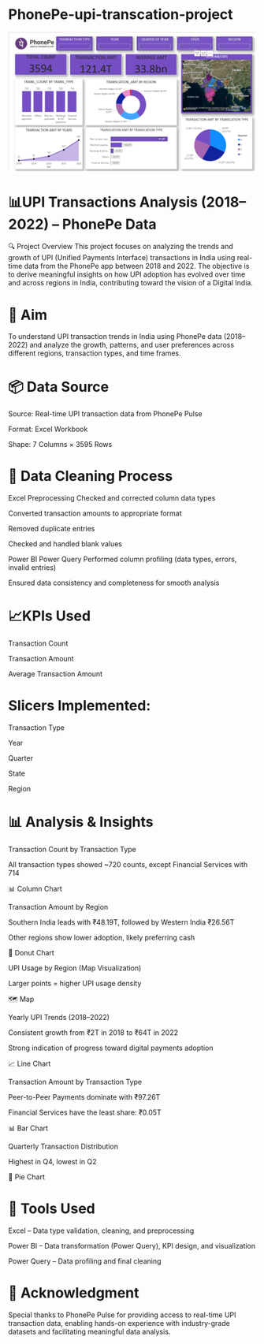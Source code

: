 # PhonePe-upi-transcation-project


![image](https://github.com/KARTHIKDAKOJI/PhonePe-upi-transcation-project/blob/e7fe05231c51f2e7305f80b86151a3aaad73fa60/Screenshot%202025-06-09%20145430.png)
# 📊UPI Transactions Analysis (2018–2022) – PhonePe Data
🔍 Project Overview
This project focuses on analyzing the trends and growth of UPI (Unified Payments Interface) transactions in India using real-time data from the PhonePe app between 2018 and 2022. The objective is to derive meaningful insights on how UPI adoption has evolved over time and across regions in India, contributing toward the vision of a Digital India.

# 🎯 Aim
To understand UPI transaction trends in India using PhonePe data (2018–2022) and analyze the growth, patterns, and user preferences across different regions, transaction types, and time frames.

# 📦 Data Source
Source: Real-time UPI transaction data from PhonePe Pulse

Format: Excel Workbook

Shape: 7 Columns × 3595 Rows

# 🧹 Data Cleaning Process
Excel Preprocessing
Checked and corrected column data types

Converted transaction amounts to appropriate format

Removed duplicate entries

Checked and handled blank values

Power BI Power Query
Performed column profiling (data types, errors, invalid entries)

Ensured data consistency and completeness for smooth analysis

# 📈KPIs Used
Transaction Count

Transaction Amount

Average Transaction Amount

# Slicers Implemented:
Transaction Type

Year

Quarter

State

Region

# 📊 Analysis & Insights
Transaction Count by Transaction Type

All transaction types showed ~720 counts, except Financial Services with 714

 📊 Column Chart

Transaction Amount by Region

Southern India leads with ₹48.19T, followed by Western India ₹26.56T

Other regions show lower adoption, likely preferring cash

🍩 Donut Chart

UPI Usage by Region (Map Visualization)

Larger points = higher UPI usage density

🗺️ Map

Yearly UPI Trends (2018–2022)

Consistent growth from ₹2T in 2018 to ₹64T in 2022

Strong indication of progress toward digital payments adoption

📈 Line Chart

Transaction Amount by Transaction Type

Peer-to-Peer Payments dominate with ₹97.26T

Financial Services have the least share: ₹0.05T

📊 Bar Chart

Quarterly Transaction Distribution

Highest in Q4, lowest in Q2

🥧 Pie Chart

# 📌 Tools Used
Excel – Data type validation, cleaning, and preprocessing

Power BI – Data transformation (Power Query), KPI design, and visualization

Power Query – Data profiling and final cleaning

# 🙏 Acknowledgment
Special thanks to PhonePe Pulse for providing access to real-time UPI transaction data, enabling hands-on experience with industry-grade datasets and facilitating meaningful data analysis.


